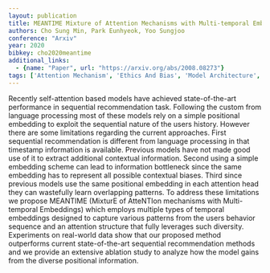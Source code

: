 ```yaml
---
layout: publication
title: MEANTIME Mixture of Attention Mechanisms with Multi-temporal Embeddings for Sequential Recommendation
authors: Cho Sung Min, Park Eunhyeok, Yoo Sungjoo
conference: "Arxiv"
year: 2020
bibkey: cho2020meantime
additional_links:
  - {name: "Paper", url: "https://arxiv.org/abs/2008.08273"}
tags: ['Attention Mechanism', 'Ethics And Bias', 'Model Architecture', 'RAG', 'Reinforcement Learning', 'Transformer']
---
```

Recently self-attention based models have achieved state-of-the-art performance in sequential recommendation task. Following the custom from language processing most of these models rely on a simple positional embedding to exploit the sequential nature of the users history. However there are some limitations regarding the current approaches. First sequential recommendation is different from language processing in that timestamp information is available. Previous models have not made good use of it to extract additional contextual information. Second using a simple embedding scheme can lead to information bottleneck since the same embedding has to represent all possible contextual biases. Third since previous models use the same positional embedding in each attention head they can wastefully learn overlapping patterns. To address these limitations we propose MEANTIME (MixturE of AtteNTIon mechanisms with Multi-temporal Embeddings) which employs multiple types of temporal embeddings designed to capture various patterns from the users behavior sequence and an attention structure that fully leverages such diversity. Experiments on real-world data show that our proposed method outperforms current state-of-the-art sequential recommendation methods and we provide an extensive ablation study to analyze how the model gains from the diverse positional information.
